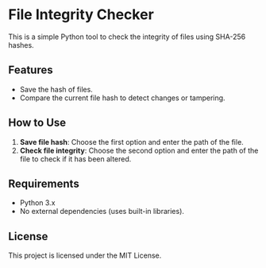 # File Integrity Checker

This is a simple Python tool to check the integrity of files using SHA-256 hashes.

## Features

- Save the hash of files.
- Compare the current file hash to detect changes or tampering.

## How to Use

1. **Save file hash**: Choose the first option and enter the path of the file.
2. **Check file integrity**: Choose the second option and enter the path of the file to check if it has been altered.

## Requirements

- Python 3.x
- No external dependencies (uses built-in libraries).

## License

This project is licensed under the MIT License.
